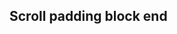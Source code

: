 ## Scroll padding block end

<!-- <values.scrollPaddingBlockEnd> -->
<!-- </values.scrollPaddingBlockEnd> -->

<!-- <variants.scrollPaddingBlockEnd> -->
<!-- </variants.scrollPaddingBlockEnd> -->
